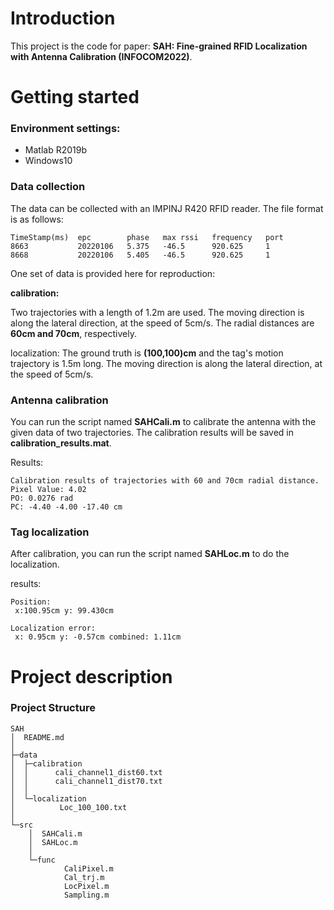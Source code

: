 # Introduction

This project is the code for paper: **SAH: Fine-grained RFID Localization with Antenna Calibration (INFOCOM2022)**.



# Getting started

### Environment settings:

- Matlab R2019b
- Windows10

### Data collection

The data can be collected with an IMPINJ R420 RFID reader. The file format is as follows:

```
TimeStamp(ms)  epc        phase   max rssi   frequency   port
8663           20220106   5.375   -46.5      920.625     1
8668           20220106   5.405   -46.5      920.625     1
```
One set of data is provided here for reproduction:

**calibration:**

Two trajectories with a length of 1.2m are used. The moving direction is along the lateral direction, at the speed of 5cm/s. The radial distances are **60cm and 70cm**, respectively. 

localization:
The ground truth is **(100,100)cm** and the tag's motion trajectory is 1.5m long. The moving direction is along the lateral direction, at the speed of 5cm/s.

### Antenna calibration

You can run the script named **SAHCali.m** to calibrate the antenna with the given data of two trajectories. The calibration results will be saved in **calibration_results.mat**.

Results:

```
Calibration results of trajectories with 60 and 70cm radial distance.
Pixel Value: 4.02 
PO: 0.0276 rad 
PC: -4.40 -4.00 -17.40 cm 
```

### Tag localization

After calibration, you can run the script named **SAHLoc.m** to do the localization. 

results:

```
Position:
 x:100.95cm y: 99.430cm 

Localization error:
 x: 0.95cm y: -0.57cm combined: 1.11cm 
```


# Project description

### Project Structure

```
SAH
│  README.md
│  
├─data
│  ├─calibration
│  │      cali_channel1_dist60.txt
│  │      cali_channel1_dist70.txt
│  │      
│  └─localization
│          Loc_100_100.txt
│          
└─src
    │  SAHCali.m
    │  SAHLoc.m
    │  
    └─func
            CaliPixel.m
            Cal_trj.m
            LocPixel.m
            Sampling.m
```

